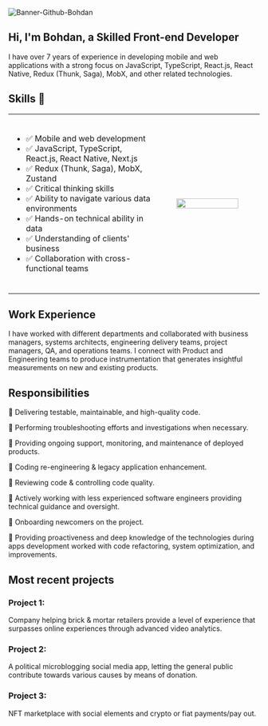 ![Banner-Github-Bohdan](https://user-images.githubusercontent.com/26411546/223488306-407a7859-5212-4d96-a8e0-8607d6ade40c.jpg)
## Hi, I'm Bohdan, a Skilled Front-end Developer

I have over 7 years of experience in developing mobile and web applications with a strong focus on JavaScript, TypeScript, React.js, React Native, Redux (Thunk, Saga), MobX, and other related technologies.

## Skills 🦾

<table border="0">
 <tr>
    <td width="525">
      <ul>
        <br/>
        <li>✅ Mobile and web development</li>
        <li>✅ JavaScript, TypeScript, React.js, React Native, Next.js</li>
        <li>✅ Redux (Thunk, Saga), MobX, Zustand</li>
        <li>✅ Critical thinking skills</li>
        <li>✅ Ability to navigate various data environments</li>
        <li>✅ Hands-on technical ability in data</li>
        <li>✅ Understanding of clients' business</li>
        <li>✅ Collaboration with cross-functional teams</li>
        <br/>
      </ul>
    </td>
   <td width="500">
    <p align="center"><img width="80%" src="https://skillicons.dev/icons?i=js,ts,html,css,sass,react,redux,nextjs,firebase,npm,git,github,bitbucket,gitlab,vscode&perline=6" /></p>
   </td>
 </tr>
</table>

## Work Experience

I have worked with different departments and collaborated with business managers, systems architects, engineering delivery teams, project managers, QA, and operations teams. I connect with Product and Engineering teams to produce instrumentation that generates insightful measurements on new and existing products.

## Responsibilities
📌 Delivering testable, maintainable, and high-quality code.

📌 Performing troubleshooting efforts and investigations when necessary.

📌 Providing ongoing support, monitoring, and maintenance of deployed products.

📌 Coding re-engineering & legacy application enhancement.

📌 Reviewing code & controlling code quality.

📌 Actively working with less experienced software engineers providing technical guidance and oversight.

📌 Onboarding newcomers on the project.

📌 Providing proactiveness and deep knowledge of the technologies during apps development worked with code refactoring, system optimization, and improvements.

## Most recent projects 
### Project 1: 
Company helping brick & mortar retailers provide a level of experience that surpasses online experiences through advanced video analytics.
### Project 2:
A political microblogging social media app, letting the general public contribute towards various causes by means of donation. 
### Project 3:
NFT marketplace with social elements and crypto or fiat payments/pay out.


